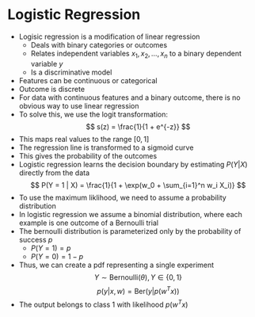 # Logistic Regression
- Logisic regression is a modification of linear regression
    - Deals with binary categories or outcomes
    - Relates independent variables $x_1, x_2, \ldots, x_n$ to a binary dependent variable $y$
    - Is a discriminative model
- Features can be continuous or categorical
- Outcome is discrete
- For data with continuous features and a binary outcome, there is no obvious way to use linear regression
- To solve this, we use the logit transformation:
$$ s(z) = \frac{1}{1 + e^{-z}} $$
- This maps real values to the range $[0, 1]$
- The regression line is transformed to a sigmoid curve
- This gives the probability of the outcomes
- Logistic regression learns the decision boundary by estimating $P(Y | X)$ directly from the data
$$ P(Y = 1 | X) = \frac{1}{1 + \exp(w_0 + \sum_{i=1}^n w_i X_i)} $$
- To use the maximum liklihood, we need to assume a probability distribution
- In logistic regression we assume a binomial distribution, where each example is one outcome of a Bernoulli trial
- The bernoulli distribution is parameterized only by the probability of success $p$
    - $P(Y = 1) = p$
    - $P(Y = 0) = 1 - p$
- Thus, we can create a pdf representing a single experiment
$$ Y \sim \text{Bernoulli}(\theta), Y \in \{0, 1\} $$
$$ p(y | x, w) = \text{Ber}(y | p(w^T x)) $$
- The output belongs to class 1 with likelihood $p(w^T x)$